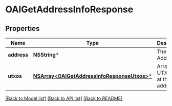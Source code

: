 # OAIGetAddressInfoResponse

## Properties
Name | Type | Description | Notes
------------ | ------------- | ------------- | -------------
**address** | **NSString*** | The Neblio Address | [optional] 
**utxos** | [**NSArray&lt;OAIGetAddressInfoResponseUtxos&gt;***](OAIGetAddressInfoResponseUtxos.md) | Array of UTXOs held at this address. | [optional] 

[[Back to Model list]](../README.md#documentation-for-models) [[Back to API list]](../README.md#documentation-for-api-endpoints) [[Back to README]](../README.md)


